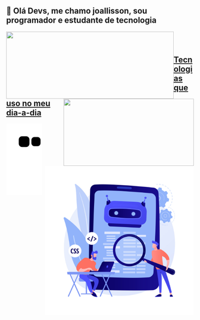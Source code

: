 ## 👋 Olá Devs, me chamo joallisson, sou programador e estudante de tecnologia

<div align="left">
  <a href="https://github.com/Joallisson"/>
  <img align="left" height="180em" width="450em" src="https://github-readme-stats.vercel.app/api?username=Joallisson&show_icons=true&theme=dark&include_all_commits=true&count_private=true"/>
  <img align="right" height="180em" width="350em" src="https://github-readme-stats.vercel.app/api/top-langs/?username=Joallisson&layout=compact&langs_count=7&theme=dark"/>
</div>

<img align="right" width="400em" src="devs.jpg"/>
<br/>
<br/>

## Tecnologias que uso no meu dia-a-dia
 
 ![Snake animation](https://github.com/Joallisson/Joallisson/blob/output/github-contribution-grid-snake.svg)
